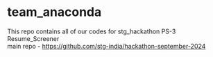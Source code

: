 # team_anaconda

This repo contains all of our codes for stg_hackathon PS-3 Resume_Screener
<br> main repo - https://github.com/stg-india/hackathon-september-2024
